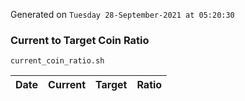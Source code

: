 Generated on `Tuesday 28-September-2021 at 05:20:30`

### Current to Target Coin Ratio
`current_coin_ratio.sh`

Date|Current|Target|Ratio
---|---|---|---
